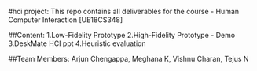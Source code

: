 #hci project:
This repo contains all deliverables for the course - Human Computer Interaction [UE18CS348]

##Content:
1.Low-Fidelity Prototype
2.High-Fidelity Prototype - Demo
3.DeskMate HCI ppt
4.Heuristic evaluation

##Team Members:
Arjun Chengappa,
Meghana K,
Vishnu Charan,
Tejus N
